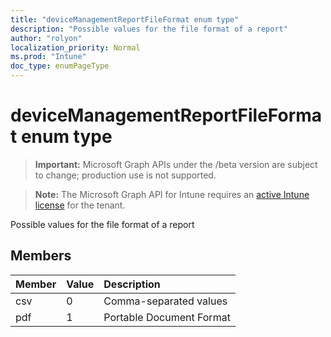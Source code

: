 ```yaml
---
title: "deviceManagementReportFileFormat enum type"
description: "Possible values for the file format of a report"
author: "rolyon"
localization_priority: Normal
ms.prod: "Intune"
doc_type: enumPageType
---
```


# deviceManagementReportFileFormat enum type

> **Important:** Microsoft Graph APIs under the /beta version are subject to change; production use is not supported.

> **Note:** The Microsoft Graph API for Intune requires an [active Intune license](https://go.microsoft.com/fwlink/?linkid=839381) for the tenant.

Possible values for the file format of a report

## Members
|Member|Value|Description|
|:---|:---|:---|
|csv|0|Comma-separated values|
|pdf|1|Portable Document Format|



